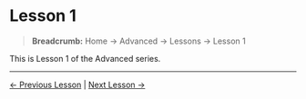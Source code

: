# Lesson 1

> **Breadcrumb:** Home → Advanced → Lessons → Lesson 1

This is Lesson 1 of the Advanced series.

---

[← Previous Lesson](lesson_1.md) | [Next Lesson →](lesson_2.md)

